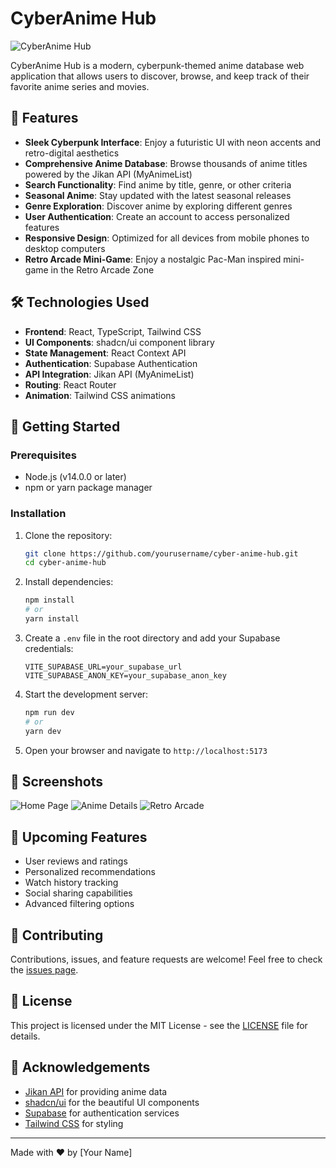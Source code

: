 
# CyberAnime Hub

![CyberAnime Hub](https://placeholder-for-banner-image.com)

CyberAnime Hub is a modern, cyberpunk-themed anime database web application that allows users to discover, browse, and keep track of their favorite anime series and movies.

## 🚀 Features

- **Sleek Cyberpunk Interface**: Enjoy a futuristic UI with neon accents and retro-digital aesthetics
- **Comprehensive Anime Database**: Browse thousands of anime titles powered by the Jikan API (MyAnimeList)
- **Search Functionality**: Find anime by title, genre, or other criteria
- **Seasonal Anime**: Stay updated with the latest seasonal releases
- **Genre Exploration**: Discover anime by exploring different genres
- **User Authentication**: Create an account to access personalized features
- **Responsive Design**: Optimized for all devices from mobile phones to desktop computers
- **Retro Arcade Mini-Game**: Enjoy a nostalgic Pac-Man inspired mini-game in the Retro Arcade Zone

## 🛠️ Technologies Used

- **Frontend**: React, TypeScript, Tailwind CSS
- **UI Components**: shadcn/ui component library
- **State Management**: React Context API
- **Authentication**: Supabase Authentication
- **API Integration**: Jikan API (MyAnimeList)
- **Routing**: React Router
- **Animation**: Tailwind CSS animations

## 🏁 Getting Started

### Prerequisites

- Node.js (v14.0.0 or later)
- npm or yarn package manager

### Installation

1. Clone the repository:
   ```bash
   git clone https://github.com/yourusername/cyber-anime-hub.git
   cd cyber-anime-hub
   ```

2. Install dependencies:
   ```bash
   npm install
   # or
   yarn install
   ```

3. Create a `.env` file in the root directory and add your Supabase credentials:
   ```
   VITE_SUPABASE_URL=your_supabase_url
   VITE_SUPABASE_ANON_KEY=your_supabase_anon_key
   ```

4. Start the development server:
   ```bash
   npm run dev
   # or
   yarn dev
   ```

5. Open your browser and navigate to `http://localhost:5173`

## 📸 Screenshots

![Home Page](https://placeholder-for-screenshot-1.com)
![Anime Details](https://placeholder-for-screenshot-2.com)
![Retro Arcade](https://placeholder-for-screenshot-3.com)

## 🌟 Upcoming Features

- User reviews and ratings
- Personalized recommendations
- Watch history tracking
- Social sharing capabilities
- Advanced filtering options

## 🤝 Contributing

Contributions, issues, and feature requests are welcome! Feel free to check the [issues page](https://github.com/yourusername/cyber-anime-hub/issues).

## 📝 License

This project is licensed under the MIT License - see the [LICENSE](LICENSE) file for details.

## 🙏 Acknowledgements

- [Jikan API](https://jikan.moe/) for providing anime data
- [shadcn/ui](https://ui.shadcn.com/) for the beautiful UI components
- [Supabase](https://supabase.io/) for authentication services
- [Tailwind CSS](https://tailwindcss.com/) for styling

---

Made with ❤️ by [Your Name]

